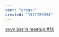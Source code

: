 ```yaml
---
user: "gregsn"
created: "1571789094"
---
```


[vvvv berlin meetup #14](https://www.youtube.com/watch?v=aUVwZjRiqkU&feature=youtu.be)
